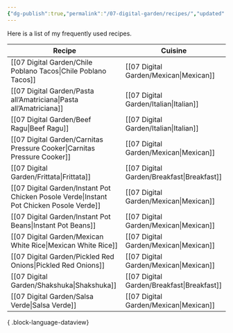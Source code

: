 ```yaml
---
{"dg-publish":true,"permalink":"/07-digital-garden/recipes/","updated":"2025-04-05T16:57:31.654-07:00"}
---
```



Here is a list of my frequently used recipes.

| Recipe                                                                                      | Cuisine                                       |
| ------------------------------------------------------------------------------------------- | --------------------------------------------- |
| [[07 Digital Garden/Chile Poblano Tacos\|Chile Poblano Tacos]]                           | [[07 Digital Garden/Mexican\|Mexican]]     |
| [[07 Digital Garden/Pasta all’Amatriciana\|Pasta all’Amatriciana]]                       | [[07 Digital Garden/Italian\|Italian]]     |
| [[07 Digital Garden/Beef Ragu\|Beef Ragu]]                                               | [[07 Digital Garden/Italian\|Italian]]     |
| [[07 Digital Garden/Carnitas Pressure Cooker\|Carnitas Pressure Cooker]]                 | [[07 Digital Garden/Mexican\|Mexican]]     |
| [[07 Digital Garden/Frittata\|Frittata]]                                                 | [[07 Digital Garden/Breakfast\|Breakfast]] |
| [[07 Digital Garden/Instant Pot Chicken Posole Verde\|Instant Pot Chicken Posole Verde]] | [[07 Digital Garden/Mexican\|Mexican]]     |
| [[07 Digital Garden/Instant Pot Beans\|Instant Pot Beans]]                               | [[07 Digital Garden/Mexican\|Mexican]]     |
| [[07 Digital Garden/Mexican White Rice\|Mexican White Rice]]                             | [[07 Digital Garden/Mexican\|Mexican]]     |
| [[07 Digital Garden/Pickled Red Onions\|Pickled Red Onions]]                             | [[07 Digital Garden/Mexican\|Mexican]]     |
| [[07 Digital Garden/Shakshuka\|Shakshuka]]                                               | [[07 Digital Garden/Breakfast\|Breakfast]] |
| [[07 Digital Garden/Salsa Verde\|Salsa Verde]]                                           | [[07 Digital Garden/Mexican\|Mexican]]     |

{ .block-language-dataview}

